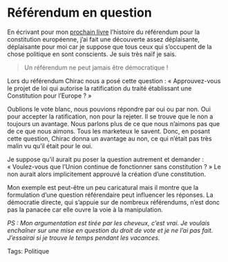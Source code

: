 # Référendum en question

En écrivant pour mon [prochain livre](http://blog.tcrouzet.com/2006/07/20/blogs-et-politique/) l’histoire du référendum pour la constitution européenne, j’ai fait une découverte assez déplaisante, déplaisante pour moi car je suppose que tous ceux qui s’occupent de la chose politique en sont conscients. Je suis très naïf je sais.

> Un référendum ne peut jamais être démocratique !

Lors du référendum Chirac nous a posé cette question : « Approuvez-vous le projet de loi qui autorise la ratification du traité établissant une Constitution pour l’Europe ? »

Oublions le vote blanc, nous pouvions répondre par oui ou par non. Oui pour accepter la ratification, non pour la rejeter. Il se trouve que le non a toujours un avantage. Nous parlons plus de ce que nous n’aimons pas que de ce que nous aimons. Tous les marketeux le savent. Donc, en posant cette question, Chirac donna un avantage au non, ce qui n’était pas très malin vu qu’il était pour le oui.

Je suppose qu’il aurait pu poser la question autrement et demander : « Voulez-vous que l’Union continue de fonctionner sans constitution ? » Le non aurait alors implicitement approuvé la création d’une constitution.

Mon exemple est peut-être un peu caricatural mais il montre que la formulation d’une question référendaire peut influencer les réponses. La démocratie directe, qui s’appuie sur de nombreux référendums, n’est donc pas la panacée car elle ouvre la voie à la manipulation.

*PS : Mon argumentation est tirée par les cheveux, c’est vrai. Je voulais enchaîner sur une mise en question du droit de vote et je ne l’ai pas fait. J’essairai si je trouve le temps pendant les vacances.*

Tags: Politique